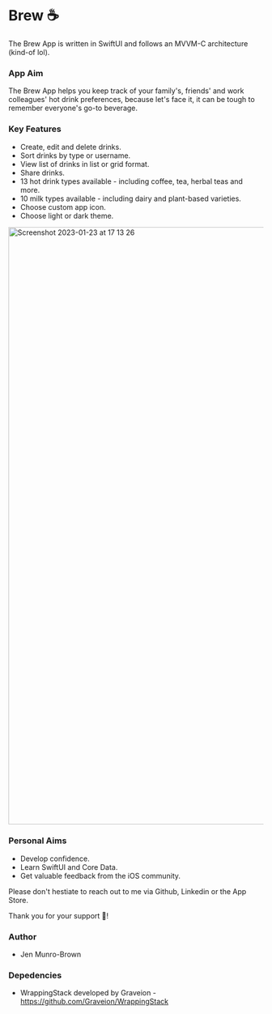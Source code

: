 # Brew ☕️

The Brew App is written in SwiftUI and follows an MVVM-C architecture (kind-of lol).

### App Aim 

The Brew App helps you keep track of your family's, friends' and work colleagues' hot drink preferences, because let's face it, it can be tough to remember everyone's go-to beverage.

### Key Features
  - Create, edit and delete drinks.
  - Sort drinks by type or username.
  - View list of drinks in list or grid format.
  - Share drinks.
  - 13 hot drink types available - including coffee, tea, herbal teas and more.
  - 10 milk types available - including dairy and plant-based varieties.
  - Choose custom app icon.
  - Choose light or dark theme.

<img width="1180" alt="Screenshot 2023-01-23 at 17 13 26" src="https://user-images.githubusercontent.com/44270997/214104833-1f6475b3-4732-4393-9651-5bc7a06e1ccf.png">


### Personal Aims

  - Develop confidence.
  - Learn SwiftUI and Core Data.
  - Get valuable feedback from the iOS community.

Please don't hestiate to reach out to me via Github, Linkedin or the App Store. 

Thank you for your support 🚀!

### Author

* Jen Munro-Brown

### Depedencies 

  - WrappingStack developed by Graveion - https://github.com/Graveion/WrappingStack
